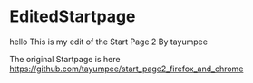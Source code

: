 # EditedStartpage
hello
This is my edit of the Start Page 2 By tayumpee

The original Startpage is here
https://github.com/tayumpee/start_page2_firefox_and_chrome
